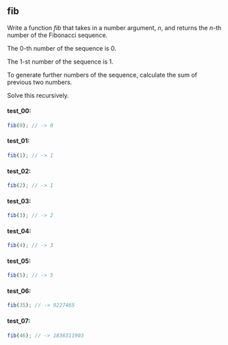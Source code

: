 ## fib

Write a function _fib_ that takes in a number argument, _n_, and returns the _n_-th number of the Fibonacci sequence.

The 0-th number of the sequence is 0.

The 1-st number of the sequence is 1.

To generate further numbers of the sequence, calculate the sum of previous two numbers.

Solve this recursively.

#### test_00:
```js
fib(0); // -> 0
```

#### test_01:
```js
fib(1); // -> 1
```

#### test_02:
```js
fib(2); // -> 1
```

#### test_03:
```js
fib(3); // -> 2
```

#### test_04:
```js
fib(4); // -> 3
```

#### test_05:
```js
fib(5); // -> 5
```

#### test_06:
```js
fib(35); // -> 9227465
```

#### test_07:

```js
fib(46); // -> 1836311903
```